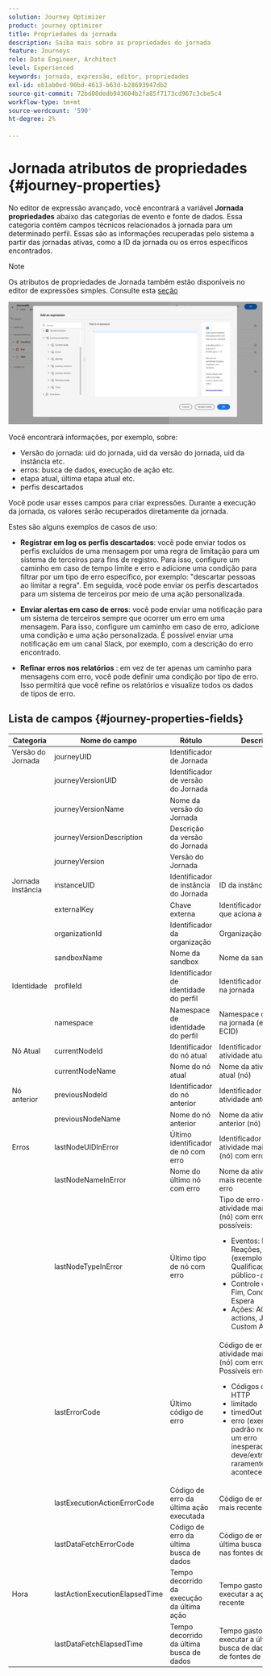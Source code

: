 ```yaml
---
solution: Journey Optimizer
product: journey optimizer
title: Propriedades da jornada
description: Saiba mais sobre as propriedades do jornada
feature: Journeys
role: Data Engineer, Architect
level: Experienced
keywords: jornada, expressão, editor, propriedades
exl-id: eb1ab0ed-90bd-4613-b63d-b28693947db2
source-git-commit: 72bd00dedb943604b2fa85f7173cd967c3cbe5c4
workflow-type: tm+mt
source-wordcount: '590'
ht-degree: 2%

---
```


# Jornada atributos de propriedades {#journey-properties}

No editor de expressão avançado, você encontrará a variável **Jornada propriedades** abaixo das categorias de evento e fonte de dados. Essa categoria contém campos técnicos relacionados à jornada para um determinado perfil. Essas são as informações recuperadas pelo sistema a partir das jornadas ativas, como a ID da jornada ou os erros específicos encontrados.

>[!NOTE]
>
>Os atributos de propriedades de Jornada também estão disponíveis no editor de expressões simples. Consulte esta [seção](../condition-activity.md#about_condition)

![](../assets/journey-properties.png)

Você encontrará informações, por exemplo, sobre:

* Versão do jornada: uid do jornada, uid da versão do jornada, uid da instância etc.
* erros: busca de dados, execução de ação etc.
* etapa atual, última etapa atual etc.
* perfis descartados

Você pode usar esses campos para criar expressões. Durante a execução da jornada, os valores serão recuperados diretamente da jornada.

Estes são alguns exemplos de casos de uso:

* **Registrar em log os perfis descartados**: você pode enviar todos os perfis excluídos de uma mensagem por uma regra de limitação para um sistema de terceiros para fins de registro. Para isso, configure um caminho em caso de tempo limite e erro e adicione uma condição para filtrar por um tipo de erro específico, por exemplo: &quot;descartar pessoas ao limitar a regra&quot;. Em seguida, você pode enviar os perfis descartados para um sistema de terceiros por meio de uma ação personalizada.

* **Enviar alertas em caso de erros**: você pode enviar uma notificação para um sistema de terceiros sempre que ocorrer um erro em uma mensagem. Para isso, configure um caminho em caso de erro, adicione uma condição e uma ação personalizada. É possível enviar uma notificação em um canal Slack, por exemplo, com a descrição do erro encontrado.

* **Refinar erros nos relatórios** : em vez de ter apenas um caminho para mensagens com erro, você pode definir uma condição por tipo de erro. Isso permitirá que você refine os relatórios e visualize todos os dados de tipos de erro.

## Lista de campos {#journey-properties-fields}

| Categoria | Nome do campo | Rótulo | Descrição |
|---|---|---|------------|
| Versão do Jornada | journeyUID | Identificador de Jornada | |
| | journeyVersionUID | Identificador de versão do Jornada | |
| | journeyVersionName | Nome da versão do Jornada | |
| | journeyVersionDescription | Descrição da versão do Jornada | |
| | journeyVersion | Versão do Jornada | |
| Jornada instância | instanceUID | Identificador de instância do Jornada | ID da instância |
| | externalKey | Chave externa | Identificador individual que aciona a jornada |
| | organizationId | Identificador da organização | Organização da marca |
| | sandboxName | Nome da sandbox | Nome da sandbox |
| Identidade | profileId | Identificador de identidade do perfil | Identificador do perfil na jornada |
| | namespace | Namespace de identidade do perfil | Namespace do perfil na jornada (exemplo: ECID) |
| Nó Atual | currentNodeId | Identificador do nó atual | Identificador da atividade atual (nó) |
| | currentNodeName | Nome do nó atual | Nome da atividade atual (nó) |
| Nó anterior | previousNodeId | Identificador do nó anterior | Identificador da atividade anterior (nó) |
| | previousNodeName | Nome do nó anterior | Nome da atividade anterior (nó) |
| Erros | lastNodeUIDInError | Último identificador de nó com erro | Identificador da atividade mais recente (nó) com erro |
| | lastNodeNameInError | Nome do último nó com erro | Nome da atividade mais recente (nó) com erro |
| | lastNodeTypeInError | Último tipo de nó com erro | Tipo de erro da atividade mais recente (nó) com erro. Tipos possíveis:<ul><li>Eventos: Eventos, Reações, SQ (exemplo: Qualificação de público-alvo)</li><li>Controle de fluxo: Fim, Condição, Espera</li><li>Ações: ACS actions, Jump, Custom Action</li></ul> |
| | lastErrorCode | Último código de erro | Código de erro da atividade mais recente (nó) com erro. Possíveis erros: <ul><li>Códigos de erro HTTP</li><li>limitado</li><li>timedOut</li><li>erro (exemplo: padrão no caso de um erro inesperado. Não deve/extremamente raramente acontece)</li></ul> |
| | lastExecutionActionErrorCode | Código de erro da última ação executada | Código de erro da ação mais recente com erro |
| | lastDataFetchErrorCode | Código de erro da última busca de dados | Código de erro da última busca de dados nas fontes de dados |
| Hora | lastActionExecutionElapsedTime | Tempo decorrido da execução da última ação | Tempo gasto para executar a ação mais recente |
| | lastDataFetchElapsedTime | Tempo decorrido da última busca de dados | Tempo gasto para executar a última busca de dados a partir de fontes de dados |
